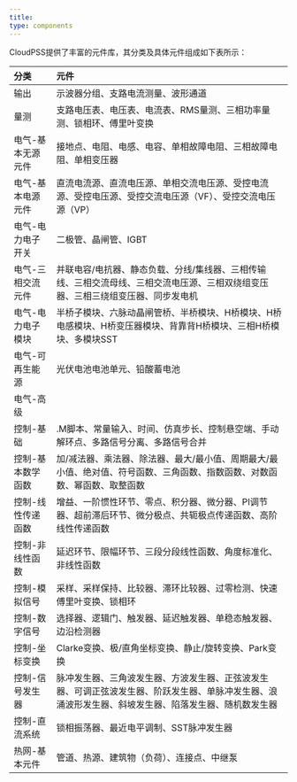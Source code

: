 ```yaml
---
title:  
type: components
---
```


CloudPSS提供了丰富的元件库，其分类及具体元件组成如下表所示：

| 分类 | 元件 |
| :--- | :---  |
| 输出 | 示波器分组、支路电流测量、波形通道|
| 量测 | 支路电压表、电压表、电流表、RMS量测、三相功率量测、锁相环、傅里叶变换|
| 电气-基本无源元件 | 接地点、电阻、电感、电容、单相故障电阻、三相故障电阻、单相变压器|
| 电气-基本电源元件 | 直流电流源、直流电压源、单相交流电压源、受控电流源、受控电压源、受控交流电压源（VF）、受控交流电压源（VP） |
| 电气-电力电子开关 | 二极管、晶闸管、IGBT |
| 电气-三相交流元件 | 并联电容/电抗器、静态负载、分线/集线器、三相传输线、三相交流母线、三相交流电压源、三相双绕组变压器、三相三绕组变压器、同步发电机 |
| 电气-电力电子模块 | 半桥子模块、六脉动晶闸管桥、半桥模块、H桥模块、H桥电感模块、H桥变压器模块、背靠背H桥模块、三相H桥模块、多模块SST |
| 电气-可再生能源 | 光伏电池电池单元、铅酸蓄电池 |
| 电气-高级 |  |
| 控制-基础 | .M脚本、常量输入、时间、仿真步长、控制悬空端、手动解环点、多路信号分离、多路信号合并 |
| 控制-基本数学函数 | 加/减法器、乘法器、除法器、最大/最小值、周期最大/最小值、绝对值、符号函数、三角函数、指数函数、对数函数、幂函数、取整函数 |
| 控制-线性传递函数 | 增益、一阶惯性环节、零点、积分器、微分器、PI调节器、超前滞后环节、微分极点、共轭极点传递函数、高阶线性传递函数 |
| 控制-非线性函数 | 延迟环节、限幅环节、三段分段线性函数、角度标准化、非线性函数 |
| 控制-模拟信号 | 采样、采样保持、比较器、滞环比较器、过零检测、快速傅里叶变换、锁相环 |
| 控制-数字信号 | 选择器、逻辑门、触发器、延迟触发器、单稳态触发器、边沿检测器 |
| 控制-坐标变换 | Clarke变换、极/直角坐标变换、静止/旋转变换、Park变换 |
| 控制-信号发生器 | 脉冲发生器、三角波发生器、方波发生器、正弦波发生器、可调正弦波发生器、阶跃发生器、单脉冲发生器、浪涌波形发生器、斜坡发生器、陷落发生器、随机数发生器 |
| 控制-直流系统 | 锁相振荡器、最近电平调制、SST脉冲发生器 |
| 热网-基本元件 | 管道、热源、建筑物（负荷）、连接点、中继泵 |



<!--| 电气-配网开关 | |--> 
<!--| 电气-高级 | userdefined、SubCase |-->
<!--| 控制-交流系统| ST5B、Hydro Governor、 Hydro Turbine | -->